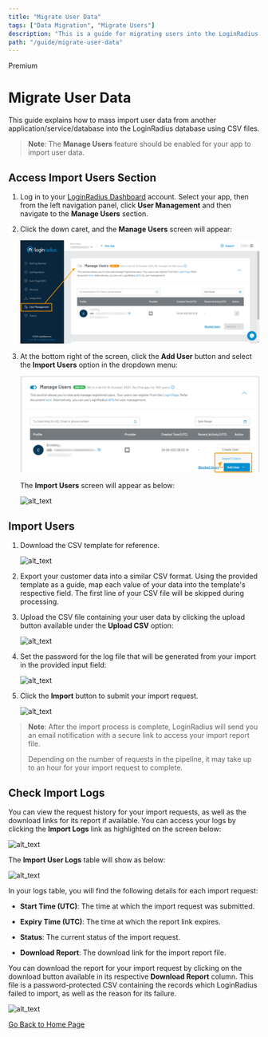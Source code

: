 ```yaml
---
title: "Migrate User Data"
tags: ["Data Migration", "Migrate Users"]
description: "This is a guide for migrating users into the LoginRadius Identity Platform."
path: "/guide/migrate-user-data"
---
```

<span class="devloper-premium plan-tag">Premium</span>

# Migrate User Data

This guide explains how to mass import user data from another application/service/database into the LoginRadius database using CSV files. 

> **Note**: The **Manage Users** feature should be enabled for your app to import user data.

## Access Import Users Section

1. Log in to your <a href="https://dashboard.loginradius.com/dashboard" target="_blank">LoginRadius Dashboard</a> account. Select your app, then from the left navigation panel, click **User Management** and then navigate to the **Manage Users** section.

2. Click the down caret, and the **Manage Users** screen will appear:

   ![alt_text](images/manage-users.png "image_tooltip")

3. At the bottom right of the screen, click the **Add User** button and select the **Import Users** option in the dropdown menu:

   ![alt_text](images/import-users-link2.png "image_tooltip")

   The **Import Users** screen will appear as below:

   ![alt_text](../../assets/blog-common/import-users.png "image_tooltip")


## Import Users

1. Download the CSV template for reference.

   ![alt_text](images/download-template.png "image_tooltip")

2. Export your customer data into a similar CSV format. Using the provided template as a guide, map each value of your data into the template's respective field. The first line of your CSV file will be skipped during processing.

3. Upload the CSV file containing your user data by clicking the upload button available under the **Upload CSV** option:

   ![alt_text](images/upload-csv.png "image_tooltip")

4. Set the password for the log file that will be generated from your import in the provided input field:

   ![alt_text](images/set-password.png "image_tooltip")

5. Click the **Import** button to submit your import request.

   ![alt_text](images/submit-request.png "image_tooltip")

  > **Note**: After the import process is complete, LoginRadius will send you an email notification with a secure link to access your import report file.
  >
  > Depending on the number of requests in the pipeline, it may take up to an hour for your import request to complete.

## Check Import Logs

You can view the request history for your import requests, as well as the download links for its report if available. You can access your logs by clicking the **Import Logs** link as highlighted on the screen below:

![alt_text](images/import-logs-link.png "image_tooltip")

The **Import User Logs** table will show as below:

![alt_text](images/import-logs.png "image_tooltip")

In your logs table, you will find the following details for each import request:

  * **Start Time (UTC)**: The time at which the import request was submitted.

  * **Expiry Time (UTC)**:  The time at which the report link expires.

  * **Status**: The current status of the import request.

  * **Download Report**: The download link for the import report file.

You can download the report for your import request by clicking on the download button available in its respective **Download Report** column. This file is a password-protected CSV containing the records which LoginRadius failed to import, as well as the reason for its failure.

![alt_text](images/download-report.png "image_tooltip")




[Go Back to Home Page](/)
